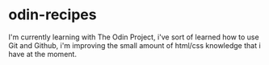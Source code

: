# odin-recipes
I'm currently learning with The Odin Project, i've sort of learned how to use Git and Github, i'm improving the small amount of html/css knowledge that i have at the moment.
